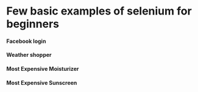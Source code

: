 # Few basic examples of selenium for beginners
 #### Facebook login
 #### Weather shopper
 #### Most Expensive Moisturizer
 #### Most Expensive Sunscreen
